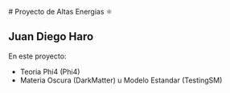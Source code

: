 
# Proyecto de Altas Energias ⚛️

## Juan Diego Haro

En este proyecto:
- Teoria Phi4 (Phi4)
- Materia Oscura (DarkMatter)
u Modelo Estandar (TestingSM)
